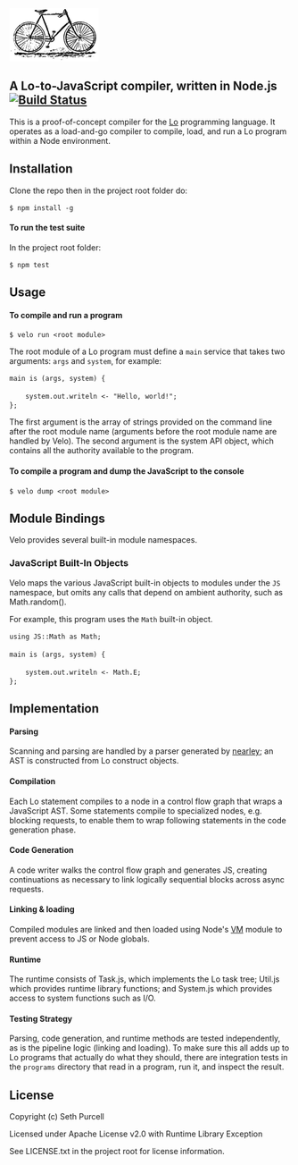 
![Wright brothers bicycle](vancleve.png "Wright brothers bicycle")

## A Lo-to-JavaScript compiler, written in Node.js [![Build Status](https://travis-ci.org/lo-language/velo.svg?branch=master)](https://travis-ci.org/lo-language/velo)

This is a proof-of-concept compiler for the [Lo](http://lo-language.org) programming language. It operates as a load-and-go compiler to compile, load, and run a Lo program within a Node environment.

## Installation

Clone the repo then in the project root folder do:

    $ npm install -g
    
#### To run the test suite

In the project root folder:

    $ npm test
    
## Usage

#### To compile and run a program

    $ velo run <root module>

The root module of a Lo program must define a `main` service that takes two arguments: `args` and `system`, for example:

    main is (args, system) {
    
        system.out.writeln <- "Hello, world!";
    };

The first argument is the array of strings provided on the command line after the root module name (arguments before the root module name are handled by Velo). The second argument is the system API object, which contains all the authority available to the program.


#### To compile a program and dump the JavaScript to the console

    $ velo dump <root module>
    

## Module Bindings

Velo provides several built-in module namespaces.

### JavaScript Built-In Objects

Velo maps the various JavaScript built-in objects to modules under the `JS` namespace, but omits any calls that depend on ambient authority, such as Math.random().

For example, this program uses the `Math` built-in object.

    using JS::Math as Math;
    
    main is (args, system) {
    
        system.out.writeln <- Math.E;
    };


## Implementation

#### Parsing

Scanning and parsing are handled by a parser generated by [nearley](http://nearley.js.org); an AST is constructed from Lo construct objects.

#### Compilation

Each Lo statement compiles to a node in a control flow graph that wraps a JavaScript AST. Some statements compile to specialized nodes, e.g. blocking requests, to enable them to wrap following statements in the code generation phase.

#### Code Generation

A code writer walks the control flow graph and generates JS, creating continuations as necessary to link logically sequential blocks across async requests.

#### Linking & loading

Compiled modules are linked and then loaded using Node's [VM](https://nodejs.org/dist/latest-v6.x/docs/api/vm.html) module to prevent access to JS or Node globals.

#### Runtime

The runtime consists of Task.js, which implements the Lo task tree; Util.js which provides runtime library functions; and System.js which provides access to system functions such as I/O.

#### Testing Strategy

Parsing, code generation, and runtime methods are tested independently, as is the pipeline logic (linking and loading). To make sure this all adds up to Lo programs that actually do what they should, there are integration tests in the `programs` directory that read in a program, run it, and inspect the result.

## License

Copyright (c) Seth Purcell

Licensed under Apache License v2.0 with Runtime Library Exception

See LICENSE.txt in the project root for license information.
